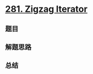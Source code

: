# [281. Zigzag Iterator](https://leetcode.com/problems/zigzag-iterator/)

## 题目


## 解题思路


## 总结


